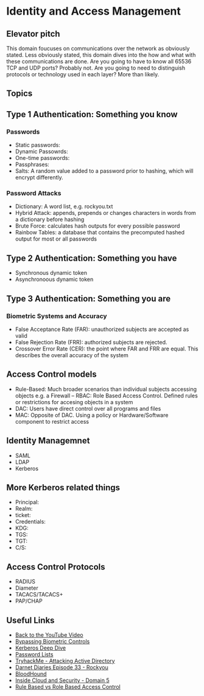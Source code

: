 # Identity and Access Management

## Elevator pitch
This domain foucuses on communications over the network as obviously stated. Less obviously stated, this domain dives into the how and what with these communications are done. Are you going to have to know all 65536 TCP and UDP ports? Probably not. Are you going to need to distinguish protocols or technology used in each layer? More than likely.

## Topics

## Type 1 Authentication: Something you know
### Passwords
- Static passwords: 
- Dynamic Passowrds: 
- One-time passwords: 
- Passphrases: 
- Salts: A random value added to a password prior to hashing, which will encrypt differently.

### Password Attacks
- Dictionary: A word list, e.g. rockyou.txt
- Hybrid Attack: appends, prepends or changes characters in words from a dictionary before hashing
- Brute Force: calculates hash outputs for every possible password
- Rainbow Tables: a database that contains the precomputed hashed output for most or all passwords

## Type 2 Authentication: Something you have
- Synchronous dynamic token
- Asynchronoous dynamic token

## Type 3 Authentication: Something you are
### Biometric Systems and Accuracy
- False Acceptance Rate (FAR): unauthorized subjects are accepted as valid
- False Rejection Rate (FRR): authorized subjects are rejected.
- Crossover Error Rate (CER): the point where FAR and FRR are equal. This describes the overall accuracy of the system

## Access Control models
- Rule-Based: Much broader scenarios than individual subjects accessing objects e.g. a Firewall
– RBAC: Role Based Access Control. Defined rules or restrictions for accesing objects in a system
- DAC: Users have direct control over all programs and files
- MAC: Opposite of DAC. Using a policy or Hardware/Software component to restrict access

## Identity Managemnet
- SAML
- LDAP
- Kerberos

## More Kerberos related things
- Principal:
- Realm:
- ticket: 
- Credentials:
- KDG:
- TGS: 
- TGT:
- C/S:

## Access Control Protocols
- RADIUS
- Diameter
- TACACS/TACACS+
- PAP/CHAP

## Useful Links

- [Back to the YouTube Video]()
- [Bypassing Biometric Controls](https://www.youtube.com/watch?v=ANllOmgJH9Y)
- [Kerberos Deep Dive](https://www.youtube.com/watch?v=5N242XcKAsM)
- [Password Lists](https://github.com/danielmiessler/SecLists/tree/master/Passwords)
- [TryhackMe - Attacking Active Directory](https://tryhackme.com/room/attacktivedirectory)
- [Darnet Diaries Episode 33 - Rockyou](https://darknetdiaries.com/episode/33/)
- [BloodHound](https://www.sans.org/blog/bloodhound-sniffing-out-path-through-windows-domains/)
- [Inside Cloud and Security - Domain 5](https://youtu.be/o-jeH8OlKfs)
- [Rule Based vs Role Based Access Control](https://blogs.iuvotech.com/rbac-rule-based-vs.-role-based-access-control)

